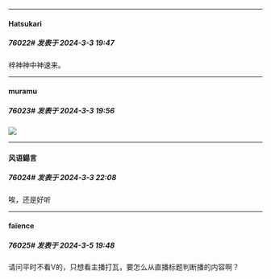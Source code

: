 ﻿
*****

####  Hatsukari  
##### 76022#       发表于 2024-3-3 19:47

梓神神中神速来。


*****

####  muramu  
##### 76023#       发表于 2024-3-3 19:56

<img src="https://static.saraba1st.com/image/smiley/face2017/072.png" referrerpolicy="no-referrer">


*****

####  风语鍚言  
##### 76024#       发表于 2024-3-3 22:08

唉，还是好听


*****

####  faïence  
##### 76025#       发表于 2024-3-5 19:48

请问平时不看V的，只想看主播打瓦，要怎么从直播标题判断播的内容啊？


